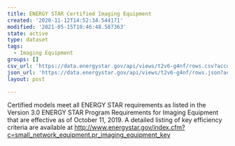 ```yaml
---
title: ENERGY STAR Certified Imaging Equipment
created: '2020-11-12T14:52:34.544171'
modified: '2021-05-15T10:46:48.587363'
state: active
type: dataset
tags:
  - Imaging Equipment
groups: []
csv_url: 'https://data.energystar.gov/api/views/t2v6-g4nf/rows.csv?accessType=DOWNLOAD'
json_url: 'https://data.energystar.gov/api/views/t2v6-g4nf/rows.json?accessType=DOWNLOAD'
layout: post

---
```

Certified models meet all ENERGY STAR requirements as listed in the Version 3.0 ENERGY STAR Program Requirements for Imaging Equipment that are effective as of October 11, 2019. A detailed listing of key efficiency criteria are available at http://www.energystar.gov/index.cfm?c=small_network_equipment.pr_imaging_equipment_key
